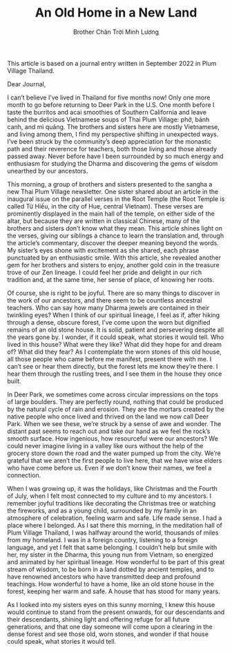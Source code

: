 ﻿---
title: An Old Home in a New Land
author: Brother Chân Trời Minh Lương
---

<p class="editors-preface">This article is based on a journal entry written in September 2022 in Plum Village Thailand.</p>

Dear Journal,

I can’t believe I’ve lived in Thailand for five months now! Only one more month to go before returning to Deer Park in the U.S. One month before I taste the burritos and acai smoothies of Southern California and leave behind the delicious Vietnamese soups of Thai Plum Village: phở, bánh canh, and mì quảng. The brothers and sisters here are mostly Vietnamese, and living among them, I find my perspective shifting in unexpected ways. I’ve been struck by the community’s deep appreciation for the monastic path and their reverence for teachers, both those living and those already passed away. Never before have I been surrounded by so much energy and enthusiasm for studying the Dharma and discovering the gems of wisdom unearthed by our ancestors.

This morning, a group of brothers and sisters presented to the sangha a new Thai Plum Village newsletter. One sister shared about an article in the inaugural issue on the parallel verses in the Root Temple (the Root Temple is called Từ Hiếu, in the city of Hue, central Vietnam). These verses are prominently displayed in the main hall of the temple, on either side of the altar, but because they are written in classical Chinese, many of the brothers and sisters don’t know what they mean. This article shines light on the verses, giving our siblings a chance to learn the translation and, through the article’s commentary, discover the deeper meaning beyond the words. My sister’s eyes shone with excitement as she shared, each phrase punctuated by an enthusiastic smile. With this article, she revealed another gem for her brothers and sisters to enjoy, another gold coin in the treasure trove of our Zen lineage. I could feel her pride and delight in our rich tradition and, at the same time, her sense of place, of knowing her roots.

Of course, she is right to be joyful. There are so many things to discover in the work of our ancestors, and there seem to be countless ancestral teachers. Who can say how many Dharma jewels are contained in their twinkling eyes? When I think of our spiritual lineage, I feel as if, after hiking through a dense, obscure forest, I’ve come upon the worn but dignified remains of an old stone house. It is solid, patient and persevering despite all the years gone by. I wonder, if it could speak, what stories it would tell. Who lived in this house? What were they like? What did they hope for and dream of? What did they fear? As I contemplate the worn stones of this old house, all those people who came before me manifest, present there with me. I can’t see or hear them directly, but the forest lets me know they’re there. I hear them through the rustling trees, and I see them in the house they once built.

In Deer Park, we sometimes come across circular impressions on the tops of large boulders. They are perfectly round, nothing that could be produced by the natural cycle of rain and erosion. They are the mortars created by the native people who once lived and thrived on the land we now call Deer Park. When we see these, we’re struck by a sense of awe and wonder. The distant past seems to reach out and take our hand as we feel the rock’s smooth surface. How ingenious, how resourceful were our ancestors? We could never imagine living in a valley like ours without the help of the grocery store down the road and the water pumped up from the city. We’re grateful that we aren’t the first people to live here, that we have wise elders who have come before us. Even if we don’t know their names, we feel a connection.

When I was growing up, it was the holidays, like Christmas and the Fourth of July, when I felt most connected to my culture and to my ancestors. I remember joyful traditions like decorating the Christmas tree or watching the fireworks, and as a young child, surrounded by my family in an atmosphere of celebration, feeling warm and safe. Life made sense. I had a place where I belonged. As I sat there this morning, in the meditation hall of Plum Village Thailand, I was halfway around the world, thousands of miles from my homeland. I was in a foreign country, listening to a foreign language, and yet I felt that same belonging. I couldn’t help but smile with her, my sister in the Dharma, this young nun from Vietnam, so energized and animated by her spiritual lineage. How wonderful to be part of this great stream of wisdom, to be born in a land dotted by ancient temples, and to have renowned ancestors who have transmitted deep and profound teachings. How wonderful to have a home, like an old stone house in the forest, keeping her warm and safe. A house that has stood for many years. 

As I looked into my sisters eyes on this sunny morning, I knew this house would continue to stand from the present onwards, for our descendants and their descendants, shining light and offering refuge for all future generations, and that one day someone will come upon a clearing in the dense forest and see those old, worn stones, and wonder if that house could speak, what stories it would tell.